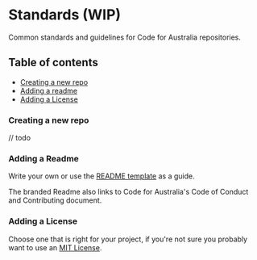 # Standards (WIP)

Common standards and guidelines for Code for Australia repositories.


## Table of contents

* [Creating a new repo](https://github.com/CodeforAustralia/standards#creating-a-new-repo)
* [Adding a readme](https://github.com/CodeforAustralia/standards#adding-a-readme)
* [Adding a License](https://github.com/CodeforAustralia/standards#adding-a-license)


### Creating a new repo

// todo 


### Adding a Readme

Write your own or use the [README template](https://github.com/CodeforAustralia/standards/blob/master/templates/README.md) as a guide.

The branded Readme also links to Code for Australia's Code of Conduct and Contributing document.

  
### Adding a License 

Choose one that is right for your project, if you're not sure you probably want to use an [MIT License](https://choosealicense.com/licenses/mit).
